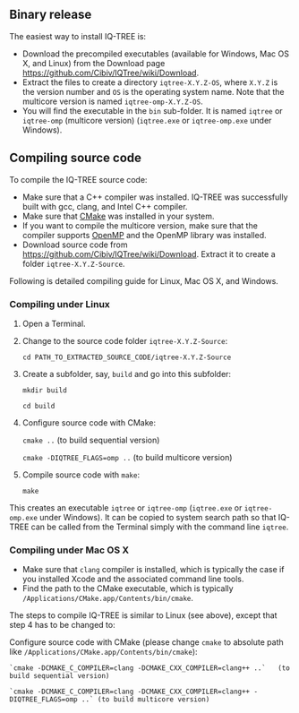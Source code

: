 ## Binary release
The easiest way to install IQ-TREE is: 
* Download the precompiled executables (available for Windows, Mac OS X, and Linux) from the Download page <https://github.com/Cibiv/IQTree/wiki/Download>. 
* Extract the files to create a directory `iqtree-X.Y.Z-OS`, where `X.Y.Z` is the version number and `OS` is the operating system name. Note that the multicore version is named `iqtree-omp-X.Y.Z-OS`.
* You will find the executable in the `bin` sub-folder. It is named `iqtree` or `iqtree-omp` (multicore version) (`iqtree.exe` or `iqtree-omp.exe` under Windows). 

## Compiling source code

To compile the IQ-TREE source code: 
* Make sure that a C++ compiler was installed. IQ-TREE was successfully built with gcc, clang, and Intel C++ compiler. 
* Make sure that [CMake](http://www.cmake.org) was installed in your system. 
* If you want to compile the multicore version, make sure that the compiler supports [OpenMP](http://openmp.org/) and the OpenMP library was installed.
* Download source code from <https://github.com/Cibiv/IQTree/wiki/Download>. Extract it to create a folder `iqtree-X.Y.Z-Source`.

Following is detailed compiling guide for Linux, Mac OS X, and Windows.

### Compiling under Linux
1. Open a Terminal.
2. Change to the source code folder `iqtree-X.Y.Z-Source`:

    `cd PATH_TO_EXTRACTED_SOURCE_CODE/iqtree-X.Y.Z-Source`

3. Create a subfolder, say, `build` and go into this subfolder:

      `mkdir build`

      `cd build`

4. Configure source code with CMake:

    `cmake ..`   (to build sequential version)

    `cmake -DIQTREE_FLAGS=omp ..` (to build multicore version)

5. Compile source code with `make`:

    `make`

This creates an executable `iqtree` or `iqtree-omp` (`iqtree.exe` or `iqtree-omp.exe` under Windows). It can be copied to system search path so that IQ-TREE can be called from the Terminal simply with the command line `iqtree`.

### Compiling under Mac OS X

* Make sure that `clang` compiler is installed, which is typically the case if you installed Xcode and the associated command line tools.
* Find the path to the CMake executable, which is typically `/Applications/CMake.app/Contents/bin/cmake`.

The steps to compile IQ-TREE is similar to Linux (see above), except that step 4 has to be changed to:

Configure source code with CMake (please change `cmake` to absolute path like `/Applications/CMake.app/Contents/bin/cmake`):

    `cmake -DCMAKE_C_COMPILER=clang -DCMAKE_CXX_COMPILER=clang++ ..`   (to build sequential version)

    `cmake -DCMAKE_C_COMPILER=clang -DCMAKE_CXX_COMPILER=clang++ -DIQTREE_FLAGS=omp ..` (to build multicore version)
